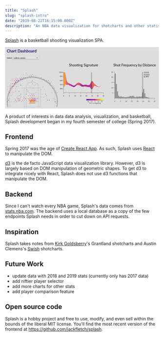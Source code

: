 ```yaml
---
title: "Splash"
slug: "splash-intro"
date: "2019-08-22T16:15:00.000Z"
description: "An NBA data visualization for shotcharts and other statistics."
---
```


[Splash](https://splash.jackfletch.com) is a basketball shooting visualization SPA.

![interface](/static/media/splash-intro/interface.png)

A product of interests in data data analysis, visualization, and basketball, Splash development began in my fourth semester of college (Spring 2017).

## Frontend

Spring 2017 was the age of [Create React App](https://create-react-app.dev).
As such, Splash uses [React](https://reactjs.org) to manipulate the DOM.

[d3](https://d3js.org) is the de facto JavaScript data visualization library.
However, d3 is largely based on DOM manipulation of geometric shapes.
To get d3 to integrate nicely with React, Splash does not use d3 functions that manipulate the DOM.

## Backend

Since I can't watch every NBA game, Splash's data comes from [stats.nba.com](https://stats.nba.com).
The backend uses a local database as a copy of the few endpoints Splash needs in order to cut down on API requests.

## Inspiration

Splash takes notes from [Kirk Goldsberry](https://twitter.com/kirkgoldsberry)'s Grantland shotcharts and Austin Clemens's [Swish](http://www.austinclemens.com/shotcharts/) shotcharts.

## Future Work

- update data with 2018 and 2019 stats (currently only has 2017 data)
- add niftier player selector
- add more charts for other stats
- add player comparison feature

## Open source code

Splash is a hobby project and free to use, modify, and even sell within the bounds of the liberal MIT license.
You'll find the most recent version of the frontend at https://github.com/jackfletch/splash.
